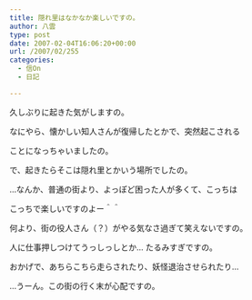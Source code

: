 ```yaml
---
title: 隠れ里はなかなか楽しいですの。
author: 八雲
type: post
date: 2007-02-04T16:06:20+00:00
url: /2007/02/255
categories:
  - 信On
  - 日記

---
```

久しぶりに起きた気がしますの。

なにやら、懐かしい知人さんが復帰したとかで、突然起こされる
  
ことになっちゃいましたの。

で、起きたらそこは隠れ里とかいう場所でしたの。

…なんか、普通の街より、よっぽど困った人が多くて、こっちは
  
こっちで楽しいですのよー＾＾
  
何より、街の役人さん（？）がやる気なさ過ぎて笑えないですの。
  
人に仕事押しつけてうっしっしとか… たるみすぎですの。
  
おかげで、あちらこちら走らされたり、妖怪退治させられたり…
  
…うーん。この街の行く末が心配ですの。
